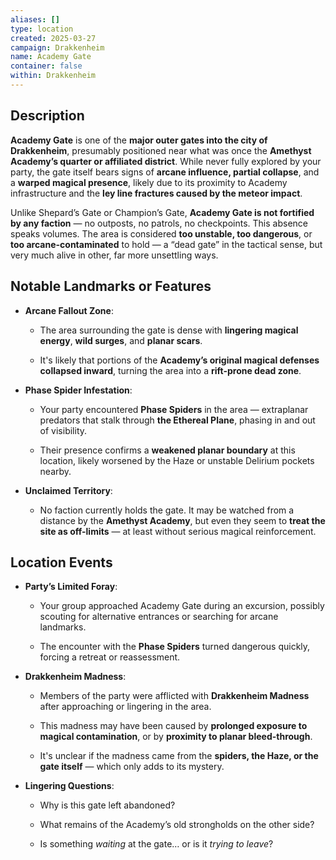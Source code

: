 ```yaml
---
aliases: []
type: location
created: 2025-03-27
campaign: Drakkenheim
name: Academy Gate
container: false
within: Drakkenheim
---
```

## Description

**Academy Gate** is one of the **major outer gates into the city of Drakkenheim**, presumably positioned near what was once the **Amethyst Academy’s quarter or affiliated district**. While never fully explored by your party, the gate itself bears signs of **arcane influence, partial collapse**, and a **warped magical presence**, likely due to its proximity to Academy infrastructure and the **ley line fractures caused by the meteor impact**.

Unlike Shepard’s Gate or Champion’s Gate, **Academy Gate is not fortified by any faction** — no outposts, no patrols, no checkpoints. This absence speaks volumes. The area is considered **too unstable, too dangerous**, or **too arcane-contaminated** to hold — a “dead gate” in the tactical sense, but very much alive in other, far more unsettling ways.

## Notable Landmarks or Features

- **Arcane Fallout Zone**:
    
    - The area surrounding the gate is dense with **lingering magical energy**, **wild surges**, and **planar scars**.
        
    - It's likely that portions of the **Academy’s original magical defenses collapsed inward**, turning the area into a **rift-prone dead zone**.
        
- **Phase Spider Infestation**:
    
    - Your party encountered **Phase Spiders** in the area — extraplanar predators that stalk through **the Ethereal Plane**, phasing in and out of visibility.
        
    - Their presence confirms a **weakened planar boundary** at this location, likely worsened by the Haze or unstable Delirium pockets nearby.
        
- **Unclaimed Territory**:
    
    - No faction currently holds the gate. It may be watched from a distance by the **Amethyst Academy**, but even they seem to **treat the site as off-limits** — at least without serious magical reinforcement.
        

## Location Events

- **Party’s Limited Foray**:
    
    - Your group approached Academy Gate during an excursion, possibly scouting for alternative entrances or searching for arcane landmarks.
        
    - The encounter with the **Phase Spiders** turned dangerous quickly, forcing a retreat or reassessment.
        
- **Drakkenheim Madness**:
    
    - Members of the party were afflicted with **Drakkenheim Madness** after approaching or lingering in the area.
        
    - This madness may have been caused by **prolonged exposure to magical contamination**, or by **proximity to planar bleed-through**.
        
    - It's unclear if the madness came from the **spiders, the Haze, or the gate itself** — which only adds to its mystery.
        
- **Lingering Questions**:
    
    - Why is this gate left abandoned?
        
    - What remains of the Academy’s old strongholds on the other side?
        
    - Is something _waiting_ at the gate… or is it _trying to leave_?
